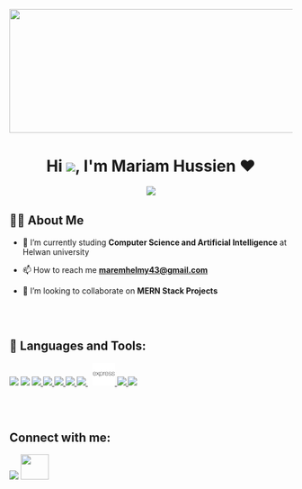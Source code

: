 
<p align="center">
  <img src="https://becomewomancoder.eu/wp-content/uploads/2020/11/logo.png"
    width="620" height="220">
</p>
<h1 align="center">Hi <img src="https://media.giphy.com/media/hvRJCLFzcasrR4ia7z/giphy.gif" width="28">, I'm Mariam Hussien ♥</h1>
<p align="center">
  <img src="https://readme-typing-svg.demolab.com/?lines=I'm+obsessed+of+learning;I+keep+moving+forward;🚀+🚀+🚀+🚀+🚀&font=Fira%20Code&center=true&width=440&height=45&color=f75c7e&vCenter=true&size=22">
</p>

## 🙋‍♂️ About Me



- 🌱 I’m currently studing **Computer Science and Artificial Intelligence** at Helwan university


- 📫 How to reach me **maremhelmy43@gmail.com**


- 👯 I’m looking to collaborate on **MERN Stack Projects**



<br/>
<br/>

## 🚀 Languages and Tools:

<p align="left"> 
  <a href="https://www.cplusplus.com/" target="_blank"> <img src="https://img.icons8.com/color/48/000000/c-plus-plus-logo.png"/></a>
<a href="https://en.cppreference.com/w/c" target="_blank"><img src="https://img.icons8.com/color/48/000000/c-programming.png"/></a>
  <a href="https://www.w3.org/html/" target="_blank"> <img src="https://img.icons8.com/color/48/000000/html-5.png"/> </a> 
  <a href="https://www.w3schools.com/css/" target="_blank"> <img src="https://img.icons8.com/color/48/000000/css3.png"/> </a>
  <a href="https://developer.mozilla.org/en-US/docs/Web/JavaScript" target="_blank"> <img src="https://img.icons8.com/color/48/000000/javascript.png"/> </a> 
  <a href="https://reactjs.org/" target="_blank"> <img src="https://img.icons8.com/color/48/000000/react-native.png"/> </a>
  <a style="padding-right:8px;" href="https://nodejs.org" target="_blank"> <img src="https://img.icons8.com/color/48/000000/nodejs.png"/> </a> 
    <a href="https://expressjs.com" target="_blank"> <img src="https://raw.githubusercontent.com/devicons/devicon/master/icons/express/express-original-wordmark.svg" alt="express" width="40" height="40"/> </a>
  <a href="https://www.python.org" target="_blank"> <img src="https://img.icons8.com/color/48/000000/python.png"/> </a> 
  <a href="https://git-scm.com/" target="_blank"> <img src="https://img.icons8.com/color/48/000000/git.png"/> </a>
</p>

</br>
</br>


## Connect with me:

<p align="left">
<a href = "https://www.linkedin.com/in/mariam-hussein-m43"><img src="https://img.icons8.com/fluent/48/000000/linkedin.png"/></a>
  <a href="https://codeforces.com/profile/Mariam.Hussien"><img src="https://th.bing.com/th/id/OIP.yoSXC-4JQ4AkDuyFIYf5FAHaHa?pid=ImgDet&rs=1"width="50" height="45"/></a>
</p>


